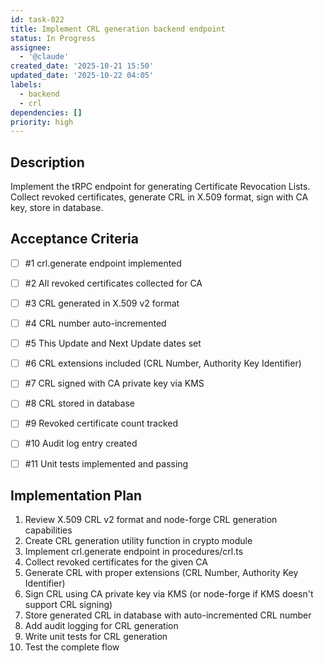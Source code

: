 ```yaml
---
id: task-022
title: Implement CRL generation backend endpoint
status: In Progress
assignee:
  - '@claude'
created_date: '2025-10-21 15:50'
updated_date: '2025-10-22 04:05'
labels:
  - backend
  - crl
dependencies: []
priority: high
---
```


## Description

<!-- SECTION:DESCRIPTION:BEGIN -->
Implement the tRPC endpoint for generating Certificate Revocation Lists. Collect revoked certificates, generate CRL in X.509 format, sign with CA key, store in database.
<!-- SECTION:DESCRIPTION:END -->

## Acceptance Criteria
<!-- AC:BEGIN -->
- [ ] #1 crl.generate endpoint implemented
- [ ] #2 All revoked certificates collected for CA
- [ ] #3 CRL generated in X.509 v2 format
- [ ] #4 CRL number auto-incremented
- [ ] #5 This Update and Next Update dates set
- [ ] #6 CRL extensions included (CRL Number, Authority Key Identifier)
- [ ] #7 CRL signed with CA private key via KMS
- [ ] #8 CRL stored in database
- [ ] #9 Revoked certificate count tracked
- [ ] #10 Audit log entry created

- [ ] #11 Unit tests implemented and passing
<!-- AC:END -->

## Implementation Plan

<!-- SECTION:PLAN:BEGIN -->
1. Review X.509 CRL v2 format and node-forge CRL generation capabilities
2. Create CRL generation utility function in crypto module
3. Implement crl.generate endpoint in procedures/crl.ts
4. Collect revoked certificates for the given CA
5. Generate CRL with proper extensions (CRL Number, Authority Key Identifier)
6. Sign CRL using CA private key via KMS (or node-forge if KMS doesn't support CRL signing)
7. Store generated CRL in database with auto-incremented CRL number
8. Add audit logging for CRL generation
9. Write unit tests for CRL generation
10. Test the complete flow
<!-- SECTION:PLAN:END -->
